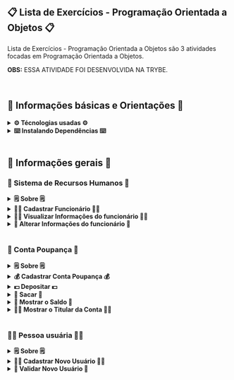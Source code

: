 ## 📋 Lista de Exercícios - Programação Orientada a Objetos 📋

Lista de Exercícios - Programação Orientada a Objetos são 3 atividades focadas em Programação Orientada a Objetos. 

<strong>OBS:</strong> ESSA ATIVIDADE FOI DESENVOLVIDA NA TRYBE.

<br>

## 📑 Informações básicas e Orientações 📑

<details>
  <summary><strong>⚙️ Técnologias usadas ⚙️</strong></summary><br>

* Java;
* Maven;
</details>

<details>
  <summary><strong>⌨️ Instalando Dependências ⌨️</strong></summary><br>

Execute: `maven install`
</details>
<!--
<details>
  <summary><strong>🛠 Executando Testes 🛠</strong></summary><br>
  
  Para executar todos os testes basta rodar o comando: `mvn test`
  
  Para executar apenas uma classe de testes: `mvn test -Dtest="TestClassName"`
</details>
-->

<br>

## 👥 Informações gerais 👥

### 💼 Sistema de Recursos Humanos 💼️

<details>
    <summary><strong>🗒️ Sobre 🗒️</strong></summary>

A classe `PessoaFuncionaria` é focada em cadastrar funcionários, ver e alterar as informações cadastradas. São elas: nome completo, cpf, endereço e salário.

</details>

<details>
  <summary><strong>💁‍♀️ Cadastrar Funcionário 💁‍♀️</strong></summary><br>

Para cadastrar um funcionário deve chamar a classe `PessoaFuncionaria` mandando os seguintes parâmetros:
1. `nomeCompleto` é o nome completo do funcionário e é do tipo `String`;
2. `cpf` é o cpf do funcionário e é do tipo `String`;
3. `endereco` é o endereço do funcionário e é do tipo `String`;
4. `salario` é o salário do funcionário e é do tipo `double`.

</details>
<details>
<summary><strong>💁‍♂️ Visualizar Informações do funcionário 💁‍♂️</strong></summary>

Para visualizar as informações do funcionário que você criou, pegue o funcionário que você acabou de criar e acesse o `getter`.
1. `getNomeCompleto()` retornará `Nome completo`;
2. `getCpf()` retornará `CPF`;
3. `getEndereco()` retornará `Endereço`;
4. `getSalario()` retornará `Salário`;

</details>
<details>
<summary><strong>💁 Alterar Informações do funcionário 💁</strong></summary>

Para alterar as informações do funcionário que você criou, pegue o funcionário que você acabou de criar e acesse o `setter`.
1. `setNomeCompleto()` altera o `Nome completo` e precisa enviar um parâmetro tipo `String`;
2. `setEndereco()` altera o `Endereço` e precisa enviar um parâmetro tipo `String`;
3. `setSalario()` altera o `Salário` e precisa enviar um parâmetro tipo `double`;

<strong>OBS:</strong> O `CPF` NÃO PODE SER ALTERADO.
</details>

<br>

### 🏦 Conta Poupança 🏦

<details>
    <summary><strong>🗒️ Sobre 🗒️</strong></summary>

A classe `ContaPoupanca` é focada em criar uma conta poupança, sacar, depositar, mostrar o saldo da conta e mostrar o nome do dono da conta.

</details>
<details>
<summary><strong>💰 Cadastrar Conta Poupança 💰</strong></summary>

Para cadastrar uma conta poupança deve chamar a classe `ContaPoupanca` mandando os parâmetros:
1. `titularConta` é o nome do dono da conta e é do tipo `String`;
2. `saldo` é o valor em dinheiro que a conta possui e é do tipo `double`.

</details>
<details>
<summary><strong>💵 Depositar 💵</strong></summary>

Para depositar, deve chamar a função `depositar()` utilizando a conta criada, mandando o valor que gostaria de depositar que deve ser do tipo `double`. O código irá somar com o saldo da conta.

</details>
<details>
<summary><strong>💸 Sacar 💸</strong></summary>

Para sacar, deve chamar a função `sacar()` utilizando a conta criada, mandando o valor que gostaria de depositar que deve ser do tipo `double`. O código irá subtrair com o saldo da conta.

</details>

<details>
<summary><strong>🧾 Mostrar o Saldo 🧾</strong></summary>

Para mostrar o saldo, deve chamar a função `mostrarSaldo()` utilizando a conta criada.

</details>
<details>
<summary><strong>🧑‍💼 Mostrar o Titular da Conta 🧑‍💼</strong></summary>

Para mostrar o nome do titular da conta, deve chamar a função `mostrarTitularConta()` utilizando a conta criada.

</details>

<br>

### 🕵️‍♂️ Pessoa usuária 🕵️‍♂️

<details>
    <summary><strong>🗒️ Sobre 🗒️</strong></summary>

A classe `Pessoa` possui 2 atributos `protegidos`: `nome` e `sobrenome`.

A classe `PessoaUsuaria` extende a classe `Pessoa` e é focada em validar se `nome` e `sobrenome` do novo usuário são válidos ou não.

</details>

<details>
    <summary><strong>🙆‍♀️ Cadastrar Novo Usuário 🙆‍♀️</strong></summary>

Para cadastrar uma nova pessoa usuária deve chamar a classe `PessoaUsuaria` mandando os parâmetros:
1. `nome` é o nome do usuário e é do tipo `String`;
2. `sobrenome` é o sobrenome do usuário e é do tipo `String`.

</details>

<details>
    <summary><strong>🙆 Validar Novo Usuário 🙆</strong></summary>

Para validar o novo usuário, deve chamar a função `getPessoaUsuaria()` utilizando a pessoa usuária criada.
* Caso o usuário seja inválido(alguns dos atributos seja null ou uma String vazia), a mensagem que receberá será: `Pessoa usuária inválida`.
* Se for válida, a mensagem será  nome.sobrenome. **Exemplo:** `milena.suzumura`

</details>
